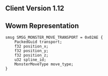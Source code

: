 ## Client Version 1.12

## Wowm Representation
```rust,ignore
smsg SMSG_MONSTER_MOVE_TRANSPORT = 0x02AE {
    PackedGuid transport;    
    f32 position_x;    
    f32 position_y;    
    f32 position_z;    
    u32 spline_id;    
    MonsterMoveType move_type;    
}

```
